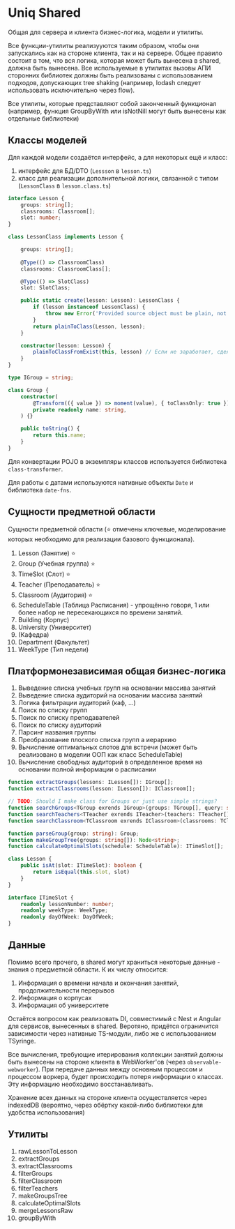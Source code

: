 # Uniq Shared

Общая для сервера и клиента бизнес-логика, модели и утилиты.

Все функции-утилиты реализууются таким образом, чтобы они запускались как на стороне клиента, так и на сервере. Общее правило состоит в том, что вся логика, которая может быть вынесена в shared, должна быть вынесена. Все используемые в утилитах вызовы АПИ сторонних библиотек должны быть реализованы с использованием подходов, допускающих tree shaking (например, lodash следует использовать исключительно через flow).

Все утилиты, которые представляют собой законченный функционал (например, функция GroupByWith или isNotNill могут быть вынесены как отдельные библиотеки)

## Классы моделей

Для каждой модели создаётся интерфейс, а для некоторых ещё и класс:

1. интерфейс для БД/DTO (`Lessson` в `lesson.ts`)
2. класс для реализации дополнительной логики, связанной с типом (`LessonClass` в `lesson.class.ts`)

```typescript
interface Lesson {
    groups: string[];
    classrooms: Classroom[];
    slot: number;
}

class LessonClass implements Lesson {

    groups: string[];
    
    @Type(() => ClassroomClass)
    classrooms: ClassroomClass[];

    @Type(() => SlotClass)
    slot: SlotClass;

    public static create(lesson: Lesson): LessonClass {
        if (lesson instanceof LessonClass) {
            throw new Error('Provided source object must be plain, not class.');
        }
        return plainToClass(Lesson, lesson);
    }

    constructor(lesson: Lesson) {
        plainToClassFromExist(this, lesson) // Если не заработает, сделать private constructor() {}
    }
}

type IGroup = string;

class Group {
    constructor(
        @Transform(({ value }) => moment(value), { toClassOnly: true })
        private readonly name: string,
    ) {}

    public toString() {
        return this.name;
    }
}
```

Для конвертации POJO в экземпляры классов используется библиотека `class-transformer`.

Для работы с датами используются нативные объекты `Date` и библиотека `date-fns`.

## Сущности предметной области

Сущности предметной области (⭐ отмечены ключевые, моделирование которых необходимо для реализации базового функционала).

1. Lesson (Занятие) ⭐
2. Group (Учебная группа) ⭐
3. TimeSlot (Слот) ⭐
4. Teacher (Преподаватель) ⭐
5. Classroom (Аудитория) ⭐
6. ScheduleTable (Таблица Расписания) - упрощённо говоря, 1 или более набор не пересекающихся по времени занятий.
7. Building (Корпус)
8. University (Университет)
9. (Кафедра) <!-- 8. Перевести -->
10. Department (Факультет)
11. WeekType (Тип недели)

## Платформонезависимая общая бизнес-логика

1. Выведение списка учебных групп на основании массива занятий
2. Выведение списка аудиторий на основании массива занятий
3. Логика фильтрации аудиторий (каф, ...)
4. Поиск по списку групп
5. Поиск по списку преподавателей
6. Поиск по списку аудиторий
7. Парсинг названия группы
8. Преобразование плоского списка групп а иерархию
9. Вычисление оптимальных слотов для встречи (может быть реализовано в моделии ООП как класс ScheduleTable)
10. Вычисление свободных аудиторий в определенное время на основании полной информации о расписании

```typescript
function extractGroups(lessons: ILesson[]): IGroup[];
function extractClassrooms(lesson: ILesson[]): IClassroom[];

// TODO: Should I make class for Groups or just use simple strings?
function searchGroups<TGroup exrends IGroup>(groups: TGroup[], query: string): TGroup[];
function searchTeachers<TTeacher exrends ITeacher>(teachers: TTeacher[], query: string): TTeacher[];
function searchClassroom<TClassroom exrends IClassroom>(classrooms: TClassroom[], query: string): TClassroom[];

function parseGroup(group: string): Group;
function makeGroupTree(groups: string[]): Node<string>;
function calculateOptimalSlots(schedule: ScheduleTable): ITimeSlot[];

class Lesson {
    public isAt(slot: ITimeSlot): boolean {
        return isEqual(this.slot, slot)
    }
}

interface ITimeSlot {
    readonly lessonNumber: number;
    readonly weekType: WeekType;
    readonly dayOfWeek: DayOfWeek;
}
```

## Данные

Помимо всего прочего, в shared могут храниться некоторые данные - знания о предметной области. К их числу относится:

1. Информация о времени начала и окончания занятий, продолжительности перерывов
2. Информация о корпусах
3. Информация об университете

Остаётся вопросом как реализовать DI, совместимый с Nest и Angular для сервисов, вынесенных в shared. Веротяно, придётся ограничится зависимости через нативные TS-модули, либо же с использованием TSyringe.

Все вычисления, требующие итерирования коллекции занятий должны быть вынесены на стороне клиента в WebWorker'ов (через `observable-webworker`). При передаче данных между основным процессом и процессом воркера, будет происходить потеря информации о классах. Эту информацию необходимо восстанавливать.

Хранение всех данных на стороне клиента осуществляется через indexedDB (вероятно, через обёртку какой-либо библиотеки для удобства использования)

## Утилиты

1. rawLessonToLesson
2. extractGroups
3. extractClassrooms
4. filterGroups
5. filterClassroom
6. filterTeachers
7. makeGroupsTree
8. calculateOptimalSlots
9. mergeLessonsRaw
10. groupByWith
